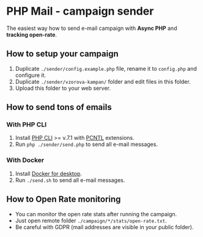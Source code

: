 # PHP Mail - campaign sender
The easiest way how to send e-mail campaign with **Async PHP** and **tracking open-rate**.

## How to setup your campaign
1. Duplicate `./sender/config.example.php` file, rename it to `config.php` and configure it.
1. Duplicate `./sender/vzorova-kampan/` folder and edit files in this folder.
1. Upload this folder to your web server.

## How to send tons of emails

### With PHP CLI
1. Install [PHP CLI](http://www.php-cli.com/) >= v.7.1 with [PCNTL](https://www.php.net/manual/en/book.pcntl.php) extensions.
1. Run `php ./sender/send.php` to send all e-mail messages.

### With Docker
1. Install [Docker for desktop](https://www.docker.com/products/docker-desktop).
1. Run `./send.sh` to send all e-mail messages.

## How to Open Rate monitoring
- You can monitor the open rate stats after running the campaign.
- Just open remote folder `./campaign/*/stats/open-rate.txt`.
- Be careful with GDPR (mail addresses are visible in your public folder).